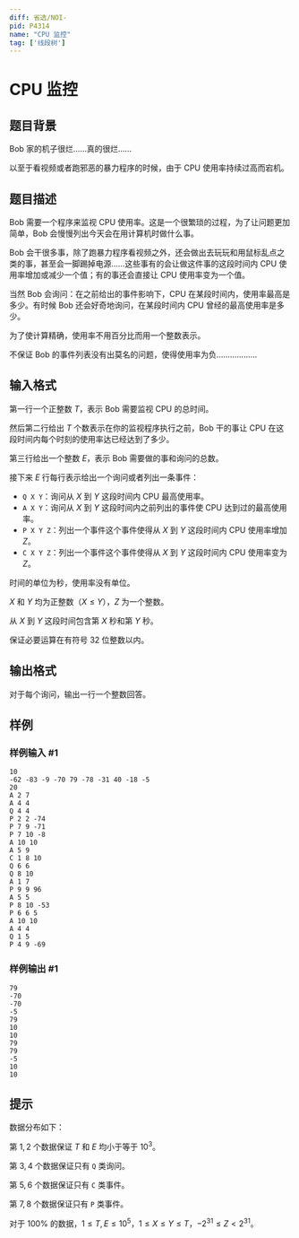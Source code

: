 ```yaml
---
diff: 省选/NOI-
pid: P4314
name: "CPU 监控"
tag: ['线段树']
---
```

# CPU 监控
## 题目背景

Bob 家的机子很烂……真的很烂……

以至于看视频或者跑邪恶的暴力程序的时候，由于 CPU 使用率持续过高而宕机。
## 题目描述

Bob 需要一个程序来监视 CPU 使用率。这是一个很繁琐的过程，为了让问题更加简单，Bob 会慢慢列出今天会在用计算机时做什么事。 

Bob 会干很多事，除了跑暴力程序看视频之外，还会做出去玩玩和用鼠标乱点之类的事，甚至会一脚踢掉电源……这些事有的会让做这件事的这段时间内 CPU 使用率增加或减少一个值；有的事还会直接让 CPU 使用率变为一个值。 

当然 Bob 会询问：在之前给出的事件影响下，CPU 在某段时间内，使用率最高是多少。有时候 Bob 还会好奇地询问，在某段时间内 CPU 曾经的最高使用率是多少。 

为了使计算精确，使用率不用百分比而用一个整数表示。 

不保证 Bob 的事件列表没有出莫名的问题，使得使用率为负………………
## 输入格式

第一行一个正整数 $T$，表示 Bob 需要监视 CPU 的总时间。 

然后第二行给出 $T$ 个数表示在你的监视程序执行之前，Bob 干的事让 CPU 在这段时间内每个时刻的使用率达已经达到了多少。 

第三行给出一个整数 $E$，表示 Bob 需要做的事和询问的总数。 

接下来 $E$ 行每行表示给出一个询问或者列出一条事件： 

- `Q X Y`：询问从 $X$ 到 $Y$ 这段时间内 CPU 最高使用率。
- `A X Y`：询问从 $X$ 到 $Y$ 这段时间内之前列出的事件使 CPU 达到过的最高使用率。
- `P X Y Z`：列出一个事件这个事件使得从 $X$ 到 $Y$ 这段时间内 CPU 使用率增加 $Z$。
- `C X Y Z`：列出一个事件这个事件使得从 $X$ 到 $Y$ 这段时间内 CPU 使用率变为 $Z$。

时间的单位为秒，使用率没有单位。 

$X$ 和 $Y$ 均为正整数（$X\le Y$），$Z$ 为一个整数。 

从 $X$ 到 $Y$ 这段时间包含第 $X$ 秒和第 $Y$ 秒。 

保证必要运算在有符号 32 位整数以内。
## 输出格式

对于每个询问，输出一行一个整数回答。
## 样例

### 样例输入 #1
```
10
-62 -83 -9 -70 79 -78 -31 40 -18 -5 
20
A 2 7
A 4 4
Q 4 4
P 2 2 -74
P 7 9 -71
P 7 10 -8
A 10 10
A 5 9
C 1 8 10
Q 6 6
Q 8 10
A 1 7
P 9 9 96
A 5 5
P 8 10 -53
P 6 6 5
A 10 10
A 4 4
Q 1 5
P 4 9 -69
```
### 样例输出 #1
```
79
-70
-70
-5
79
10
10
79
79
-5
10
10
```
## 提示

数据分布如下： 

第 $1,2$ 个数据保证 $T$ 和 $E$ 均小于等于 $10^3$。 

第 $3,4$ 个数据保证只有 `Q` 类询问。

第 $5,6$ 个数据保证只有 `C` 类事件。

第 $7,8$ 个数据保证只有 `P` 类事件。

对于 $100\%$ 的数据，$1\le T,E\le 10^5$，$1\le X\le Y\le T$，$-2^{31}\leq Z\lt 2^{31}$。
